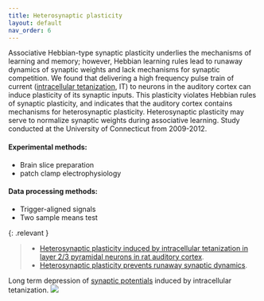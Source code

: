 ```yaml
---
title: Heterosynaptic plasticity
layout: default
nav_order: 6
---
```


Associative Hebbian-type synaptic plasticity underlies the mechanisms of learning and memory; however, Hebbian learning rules lead to runaway dynamics of synaptic weights and lack mechanisms for synaptic competition. We found that delivering a high frequency pulse train of current ([intracellular tetanization](https://volgushev.lab.uconn.edu/wp-content/uploads/sites/2605/2020/01/Volgushev_Neuroreport1994v5p2069.pdf), IT) to neurons in the auditory cortex can induce plasticity of its synaptic inputs. This plasticity violates Hebbian rules of synaptic plasticity, and indicates that the auditory cortex contains mechanisms for heterosynaptic plasticity. Heterosynaptic plasticity may serve to normalize synaptic weights during associative learning. Study conducted at the University of Connecticut from 2009-2012.


#### Experimental methods: 
- Brain slice preparation
- patch clamp electrophysiology

#### Data processing methods: 
- Trigger-aligned signals
- Two sample means test

{: .relevant }
>*   [Heterosynaptic plasticity induced by intracellular tetanization in layer 2/3 pyramidal neurons in rat auditory cortex](https://physoc.onlinelibrary.wiley.com/doi/abs/10.1113/jphysiol.2012.228247).
>*   [Heterosynaptic plasticity prevents runaway synaptic dynamics](https://www.jneurosci.org/content/33/40/15915.short).

Long term depression of [synaptic potentials](https://en.wikipedia.org/wiki/Synaptic_potential) induced by intracellular tetanization.
![](../../assets/images/ltd.png)